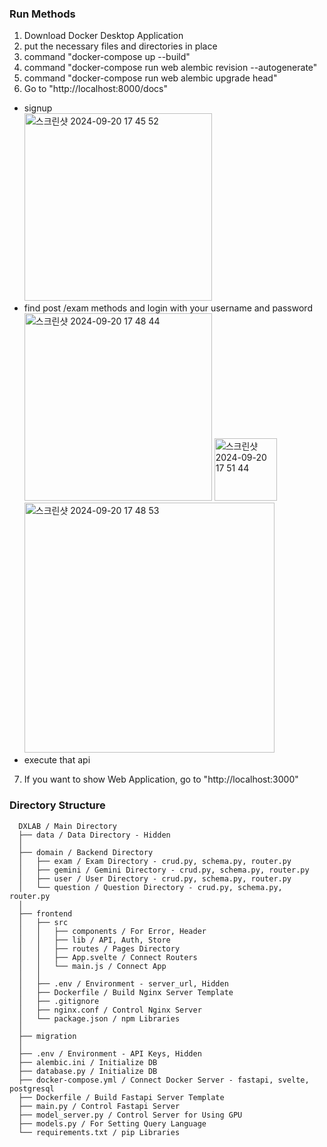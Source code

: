 ### Run Methods
1. Download Docker Desktop Application
2. put the necessary files and directories in place
3. command "docker-compose up --build"
4. command "docker-compose run web alembic revision --autogenerate"
5. command "docker-compose run web alembic upgrade head"
6. Go to "http://localhost:8000/docs"
- signup
  <br>
  <img width="300" alt="스크린샷 2024-09-20 17 45 52" src="https://github.com/user-attachments/assets/c7a05e0b-8699-4a57-a7c8-973c97c53b94">
- find post /exam methods and login with your username and password
  <br>
  <img width="300" alt="스크린샷 2024-09-20 17 48 44" src="https://github.com/user-attachments/assets/dc0b6c24-4d50-41c5-9842-6d2a00baaf4b">
  <img width="100" alt="스크린샷 2024-09-20 17 51 44" src="https://github.com/user-attachments/assets/eb862105-9b29-454d-8467-ad8832bb0e4a">
  <br>
  <img width="400" alt="스크린샷 2024-09-20 17 48 53" src="https://github.com/user-attachments/assets/c09947db-d5e1-415d-97f8-4effbb05f941">
- execute that api
7. If you want to show Web Application, go to "http://localhost:3000"

### Directory Structure

      DXLAB / Main Directory
      ├── data / Data Directory - Hidden
      │
      ├── domain / Backend Directory
      │   ├── exam / Exam Directory - crud.py, schema.py, router.py
      │   ├── gemini / Gemini Directory - crud.py, schema.py, router.py
      │   ├── user / User Directory - crud.py, schema.py, router.py
      │   └── question / Question Directory - crud.py, schema.py, router.py
      │
      ├── frontend
      │   ├── src
      │   │   ├── components / For Error, Header
      │   │   ├── lib / API, Auth, Store 
      │   │   ├── routes / Pages Directory
      │   │   ├── App.svelte / Connect Routers
      │   │   └── main.js / Connect App
      │   │
      │   ├── .env / Environment - server_url, Hidden
      │   ├── Dockerfile / Build Nginx Server Template
      │   ├── .gitignore
      │   ├── nginx.conf / Control Nginx Server
      │   └── package.json / npm Libraries
      │
      ├── migration
      │
      ├── .env / Environment - API Keys, Hidden
      ├── alembic.ini / Initialize DB
      ├── database.py / Initialize DB
      ├── docker-compose.yml / Connect Docker Server - fastapi, svelte, postgresql 
      ├── Dockerfile / Build Fastapi Server Template
      ├── main.py / Control Fastapi Server
      ├── model_server.py / Control Server for Using GPU
      ├── models.py / For Setting Query Language
      └── requirements.txt / pip Libraries
